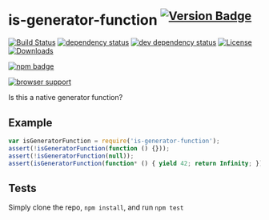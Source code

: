 # is-generator-function <sup>[![Version Badge][2]][1]</sup>

[![Build Status][3]][4]
[![dependency status][5]][6]
[![dev dependency status][7]][8]
[![License][license-image]][license-url]
[![Downloads][downloads-image]][downloads-url]

[![npm badge][11]][1]

[![browser support][9]][10]

Is this a native generator function?

## Example

```js
var isGeneratorFunction = require('is-generator-function');
assert(!isGeneratorFunction(function () {}));
assert(!isGeneratorFunction(null));
assert(isGeneratorFunction(function* () { yield 42; return Infinity; }));
```

## Tests
Simply clone the repo, `npm install`, and run `npm test`

[1]: https://npmjs.org/package/is-generator-function
[2]: http://versionbadg.es/ljharb/is-generator-function.svg
[3]: https://travis-ci.org/ljharb/is-generator-function.svg
[4]: https://travis-ci.org/ljharb/is-generator-function
[5]: https://david-dm.org/ljharb/is-generator-function.svg
[6]: https://david-dm.org/ljharb/is-generator-function
[7]: https://david-dm.org/ljharb/is-generator-function/dev-status.svg
[8]: https://david-dm.org/ljharb/is-generator-function#info=devDependencies
[9]: https://ci.testling.com/ljharb/is-generator-function.png
[10]: https://ci.testling.com/ljharb/is-generator-function
[11]: https://nodei.co/npm/is-generator-function.png?downloads=true&stars=true
[license-image]: http://img.shields.io/npm/l/is-generator-function.svg
[license-url]: LICENSE
[downloads-image]: http://img.shields.io/npm/dm/is-generator-function.svg
[downloads-url]: http://npm-stat.com/charts.html?package=is-generator-function

